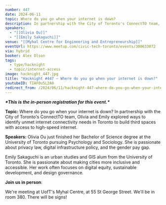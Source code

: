 ```yaml
---
number: 447
date: 2024-06-11
topic: Where do you go when your internet is down?
description: In partnership with the City of Toronto's ConnectTO team, Olivia and Emily explored ways to identify unmet internet connectivity needs in Toronto to build third spaces with access to high-speed internet.
speakers:
  - "[[Olivia Ou]]"
  - "[[Emily Sakaguchi]]"
venue: "[[Myhal Centre for Engineering and Entrepreneurship]]"
eventUrl: https://www.meetup.com/civic-tech-toronto/events/300633072
via: hybrid
booker: Alex Olson
tags:
  - type/hacknight
  - topic/internet-access
image: hacknight_447.jpg
title: "Hacknight #447 – Where do you go when your internet is down?"
youtubeID: TIAF0u5L2A0
redirect_from: /2024/06/11/hacknight-447-where-do-you-go-when-your-internet-is-down-with-olivia-ou-emily-sakaguchi/
---
```


***\*This is the in-person registration for this event.\****

**Topic:** Where do you go when your internet is down?
In partnership with the City of Toronto's ConnectTO team, Olivia and Emily explored ways to identify unmet internet connectivity needs in Toronto to build third spaces with access to high-speed internet.

**Speakers:** Olivia Ou just finished her Bachelor of Science degree at the University of Toronto pursuing Psychology and Sociology. She is passionate about privacy law, digital infrastructure policy, and the gender pay gap.

Emily Sakaguchi is an urban studies and GIS alum from the University of Toronto. She is passionate about making cities more inclusive and accessible. Her work often focuses on digital equity, sustainable development, and design governance.

**Join us in person**:

We're meeting at UofT's Myhal Centre, at 55 St George Street. We'll be in room 380. There will be signs!